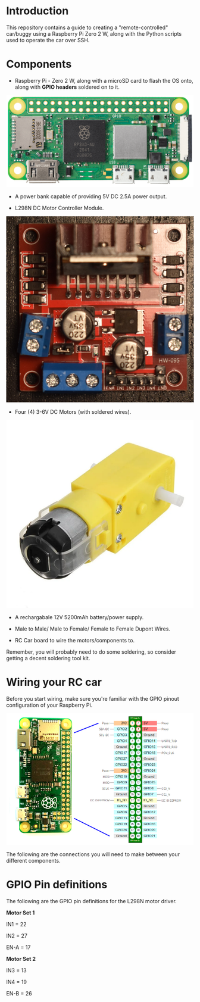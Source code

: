 # Introduction

This repository contains a guide to creating a "remote-controlled" car/buggy using a Raspberry Pi Zero 2 W, along with the Python scripts used to operate the car over SSH. 

# Components

- Raspberry Pi - Zero 2 W, along with a microSD card to flash the OS onto, along with **GPIO headers** soldered on to it.

![](images/zero2-close-up.png)

- A power bank capable of providing 5V DC 2.5A power output.

- L298N DC Motor Controller Module.

![](images/l298n_module_crop.JPG)

- Four (4) 3-6V DC Motors (with soldered wires).

![](images/dc_motor.webp)

- A rechargabale 12V 5200mAh battery/power supply.

- Male to Male/ Male to Female/ Female to Female Dupont Wires.

- RC Car board to wire the motors/components to. 

Remember, you will probably need to do some soldering, so consider getting a decent soldering tool kit.

# Wiring your RC car

Before you start wiring, make sure you're familiar with the GPIO pinout configuration of your Raspberry Pi.

![The GPIO pinout diagram of a Pi Zero 2 W.](images/zero2_pinout.png)

The following are the connections you will need to make between your different components. 


# GPIO Pin definitions

The following are the GPIO pin definitions for the L298N motor driver.

**Motor Set 1**

IN1 = 22

IN2 = 27

EN-A = 17

**Motor Set 2**

IN3 = 13

IN4 = 19

EN-B = 26


